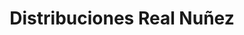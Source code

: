 ---
title: "Distribuciones Real Nuñez"
url: /pamplona-iruna/distribuciones-real-nunez/
shop: bebidas
---